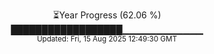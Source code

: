 <p align="center">
⏳Year Progress (62.06 %) <br>
██████████████████▁▁▁▁▁▁▁▁▁▁▁▁ <br>
<sub>Updated: Fri, 15 Aug 2025 12:49:30 GMT</sub>
</p>

